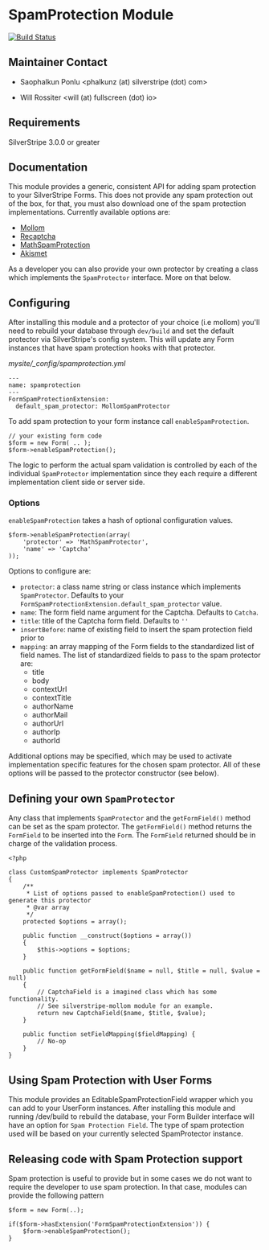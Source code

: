 # SpamProtection Module

[![Build Status](https://secure.travis-ci.org/silverstripe/silverstripe-spamprotection.png?branch=master)](http://travis-ci.org/silverstripe/silverstripe-spamprotection)


## Maintainer Contact

 * Saophalkun Ponlu
   <phalkunz (at) silverstripe (dot) com>

 * Will Rossiter
   <will (at) fullscreen (dot) io>

## Requirements

SilverStripe 3.0.0 or greater

## Documentation

This module provides a generic, consistent API for adding spam protection to 
your SilverStripe Forms. This does not provide any spam protection out of the 
box, for that, you must also download one of the spam protection 
implementations. Currently available options are:

* [Mollom](https://github.com/silverstripe/silverstripe-mollom)
* [Recaptcha](https://github.com/chillu/silverstripe-recaptcha)
* [MathSpamProtection](https://github.com/silverstripe/silverstripe-mathspamprotection)
* [Akismet](https://github.com/tractorcow/silverstripe-akismet)

As a developer you can also provide your own protector by creating a class which
implements the `SpamProtector` interface. More on that below.

## Configuring

After installing this module and a protector of your choice (i.e mollom) you'll 
need to rebuild your database through `dev/build` and set the default protector 
via SilverStripe's config system. This will update any Form instances that have
spam protection hooks with that protector.

*mysite/_config/spamprotection.yml*

	---
	name: spamprotection
	---
	FormSpamProtectionExtension:
	  default_spam_protector: MollomSpamProtector

To add spam protection to your form instance call `enableSpamProtection`.
	
	// your existing form code
	$form = new Form( .. );
	$form->enableSpamProtection();

The logic to perform the actual spam validation is controlled by each of the 
individual `SpamProtector` implementation since they each require a different 
implementation client side or server side.

### Options

`enableSpamProtection` takes a hash of optional configuration values. 

	$form->enableSpamProtection(array(
		'protector' => 'MathSpamProtector',
		'name' => 'Captcha'
	));

Options to configure are:

* `protector`: a class name string or class instance which implements  `SpamProtector`. Defaults to your 
`FormSpamProtectionExtension.default_spam_protector` value.
* `name`: The form field name argument for the Captcha. Defaults to `Catcha`.
* `title`: title of the Captcha form field. Defaults to `''`
* `insertBefore`: name of existing field to insert the spam protection field prior to
* `mapping`: an array mapping of the Form fields to the standardized list of field names.
The list of standardized fields to pass to the spam protector are:
  * title
  * body
  * contextUrl
  * contextTitle
  * authorName
  * authorMail
  * authorUrl
  * authorIp
  * authorId

Additional options may be specified, which may be used to activate implementation specific
features for the chosen spam protector. All of these options will be passed to the
protector constructor (see below).

## Defining your own `SpamProtector`

Any class that implements `SpamProtector` and the `getFormField()` method can
be set as the spam protector. The `getFormField()` method returns the 
`FormField` to be inserted into the `Form`. The `FormField` returned should be
in charge of the validation process.

    <?php
    
    class CustomSpamProtector implements SpamProtector
    {
        /**
         * List of options passed to enableSpamProtection() used to generate this protector
         * @var array
         */
        protected $options = array();
    
        public function __construct($options = array())
        {
            $this->options = $options;
        }
    
        public function getFormField($name = null, $title = null, $value = null)
        {
            // CaptchaField is a imagined class which has some functionality.
            // See silverstripe-mollom module for an example.
            return new CaptchaField($name, $title, $value);
        }
        
        public function setFieldMapping($fieldMapping) {
            // No-op
        }
    }


## Using Spam Protection with User Forms

This module provides an EditableSpamProtectionField wrapper which you can add
to your UserForm instances. After installing this module and running /dev/build
to rebuild the database, your Form Builder interface will have an option for 
`Spam Protection Field`. The type of spam protection used will be based on your 
currently selected SpamProtector instance.

## Releasing code with Spam Protection support

Spam protection is useful to provide but in some cases we do not want to require 
the developer to use spam protection. In that case, modules can provide the 
following pattern

	$form = new Form(..);

	if($form->hasExtension('FormSpamProtectionExtension')) {
		$form->enableSpamProtection();
	}
